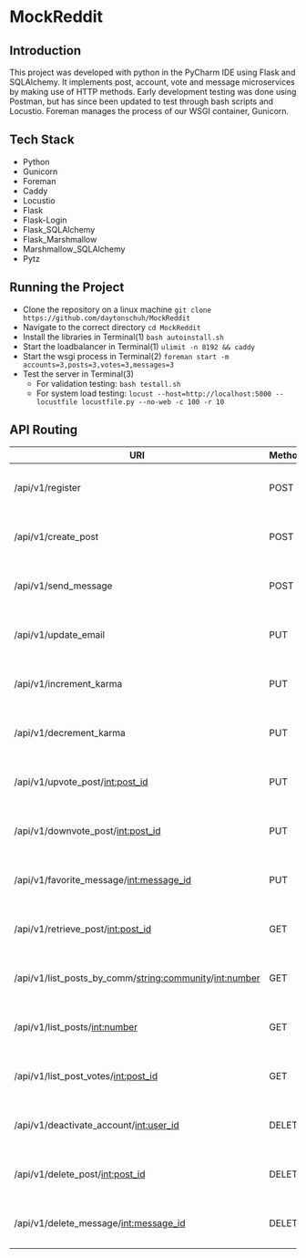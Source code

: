 # MockReddit

## Introduction
  This project was developed with python in the PyCharm IDE using Flask and SQLAlchemy. It implements post, account, vote and message microservices by making use of HTTP methods. Early development testing was done using Postman, but has since been updated to test through bash scripts and Locustio. Foreman manages the process of our WSGI container, Gunicorn.

## Tech Stack
  - Python
  - Gunicorn
  - Foreman
  - Caddy
  - Locustio
  - Flask
  - Flask-Login
  - Flask_SQLAlchemy
  - Flask_Marshmallow
  - Marshmallow_SQLAlchemy
  - Pytz
  
  
## Running the Project
  - Clone the repository on a linux machine
  ```git clone https://github.com/daytonschuh/MockReddit```
  - Navigate to the correct directory
  ```cd MockReddit```
  - Install the libraries in Terminal(1)
  ```bash autoinstall.sh```
  - Start the loadbalancer in Terminal(1)
  ```ulimit -n 8192 && caddy```
  - Start the wsgi process in Terminal(2)
    ```foreman start -m accounts=3,posts=3,votes=3,messages=3```
  - Test the server in Terminal(3)
    - For validation testing: ```bash testall.sh```    
    - For system load testing: ```locust --host=http://localhost:5000 --locustfile locustfile.py --no-web -c 100 -r 10```
    
## API Routing
|                            URI                             |     Method    |            Response            |
| ---------------------------------------------------------- | ------------- |--------------------------------|
| /api/v1/register                                           |      POST     | 201: Success <br> 409: Failure |
| /api/v1/create_post                                        |      POST     | 201: Success <br> 409: Failure |
| /api/v1/send_message                                       |      POST     | 201: Success <br> 409: Failure |
| /api/v1/update_email                                       |      PUT      | 202: Success <br> 404: Failure |
| /api/v1/increment_karma                                    |      PUT      | 202: Success <br> 404: Failure |
| /api/v1/decrement_karma                                    |      PUT      | 202: Success <br> 404: Failure |
| /api/v1/upvote_post/<int:post_id>                          |      PUT      | 202: Success <br> 404: Failure |
| /api/v1/downvote_post/<int:post_id>                        |      PUT      | 202: Success <br> 404: Failure |
| /api/v1/favorite_message/<int:message_id>                  |      PUT      | 202: Success <br> 404: Failure |
| /api/v1/retrieve_post/<int:post_id>                        |      GET      | 202: Success <br> 404: Failure |
| /api/v1/list_posts_by_comm/<string:community>/<int:number> |      GET      | 202: Success <br> 404: Failure |
| /api/v1/list_posts/<int:number>                            |      GET      | 202: Success <br> 404: Failure |
| /api/v1/list_post_votes/<int:post_id>                      |      GET      | 202: Success <br> 404: Failure |
| /api/v1/deactivate_account/<int:user_id>                   |     DELETE    | 202: Success <br> 404: Failure |
| /api/v1/delete_post/<int:post_id>                          |     DELETE    | 202: Success <br> 404: Failure |
| /api/v1/delete_message/<int:message_id>                    |     DELETE    | 202: Success <br> 404: Failure |
